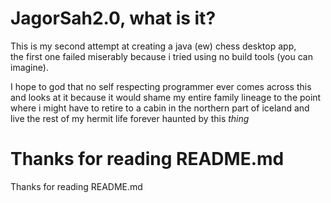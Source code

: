 # JagorSah2.0, what is it?
This is my second attempt at creating a java (ew) chess desktop app,   
the first one failed miserably because i tried using no build tools (you can imagine).    

I hope to god that no self respecting programmer ever comes across this and looks at it because it would shame my entire family lineage to the point where i might have to
retire to a cabin in the northern part of iceland and live the rest of my hermit life forever haunted by this *thing*

# Thanks for reading README.md
Thanks for reading README.md
